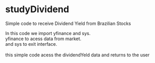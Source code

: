 # studyDividend
Simple code to receive Dividend Yield from Brazilian Stocks

In this code we import yfinance and sys.<br>
yfinance to acess data from market.<br>
and sys to exit interface. 
<br><br>
this simple code acess the dividendYeld data and returns to the user
